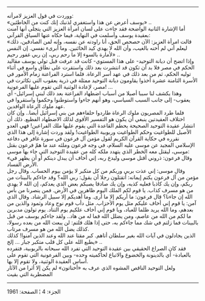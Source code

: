 ------------------------------------------------------------------------

ووردت في قول العزيز لامرأته:  
«يوسف أعرض عن هذا واستغفري لذنبك إنك كنت من الخاطئين» ..  
أما الإشارة الثانية الواضحة فقد جاءت على لسان امرأة العزيز التي يتجلى
أنها آمنت بعقيدة يوسف وأسلمت في النهاية، فيما حكاه عنها السياق
القرآني:  
«قالت امرأة العزيز: الآن حصحص الحق، أنا راودته عن نفسه، وإنه لمن
الصادقين، ذلك ليعلم أني لم أخنه بالغيب، وأن الله لا يهدي كيد الخائنين.
وما أبرىء نفسي. إن النفس لأمارة بالسوء إلا ما رحم ربي، إن ربي غفور رحيم»
..  
وإذا اتضح أن ديانة التوحيد- على هذا المستوي- كانت قد عرفت قبل تولي يوسف
مقاليد الحكم في مصر فلا بد أن تكون قد انتشرت بعد ذلك واستقرت على نطاق
واسع في أثناء توليه الحكم، ثم من بعد ذلك في عهد أسر الرعاة. فلما استرد
الفراعنة زمام الأمور في الأسرة الثامنة عشرة أخذوا يقاومون ديانة التوحيد
ممثلة في ذرية يعقوب التي تكاثرت في مصر، لإعادة الوثنية التي تقوم عليها
الفرعونية! ...  
وهذا يكشف لنا سببا أصيلا من أسباب اضطهاد الفراعنة بعد ذلك لبني إسرائيل-
أي يعقوب- إلى جانب السبب السياسي، وهو أنهم جاءوا واستوطنوا وحكموا
واستقروا في عهد ملوك الرعاة الوافدين.  
فلما طرد المصريون ملوك الرعاة طاردوا حلفاءهم من بني إسرائيل أيضا.. وإن
كان اختلاف العقيدتين ينبغي أن يكون هو التفسير الأقوى لذلك الاضطهاد
الفظيع. ذلك أن انتشار عقيدة التوحيد الصحيحة يحطم القاعدة التي يقوم عليها
ملك الفراعين! فهي العدو الأصيل للطواغيت وحكم الطواغيت وربوبية الطواغيت!
ولقد وردت إشارة إلى هذا الذي نقرره في حكاية القرآن الكريم لقول مؤمن آل
فرعون في سورة غافر في دفاعه الإسلامي المجيد عن موسى عليه السلام، في وجه
فرعون وملئه عند ما همّ فرعون بقتل موسى، ليقتل معه الخطر الذي يتهدد ملكه
كله من عقيدة التوحيد التي جاء بها موسى:  
«وقال فرعون: ذروني أقتل موسى وليدع ربه، إني أخاف أن يبدل دينكم أو أن
يظهر في الأرض الفساد.  
وقال موسى: إني عذت بربي وربكم من كل متكبر لا يؤمن بيوم الحساب. وقال رجل
مؤمن من آل فرعون يكتم إيمانه: أتقتلون رجلا أن يقول: ربي الله؟ وقد جاءكم
بالبينات من ربكم، وإن يك كاذبا فعليه كذبه، وإن يك صادقا يصبكم بعض الذي
يعدكم، إن الله لا يهدي من هو مسرف كذاب. يا قوم لكم الملك اليوم ظاهرين في
الأرض. فمن ينصرنا من بأس الله إن جاءنا؟ قال فرعون: ما أريكم إلا ما أرى.
وما أهديكم إلا سبيل الرشاد. وقال الذي آمن: يا قوم إني أخاف عليكم مثل يوم
الأحزاب. مثل دأب قوم نوح وعاد وثمود والذين من بعدهم، وما الله يريد ظلما
للعباد، ويا قوم إني أخاف علكيم يوم التناد. يوم تولون مدبرين ما لكم من
الله من عاصم، ومن يضلل الله فما له من هاد.. ولقد جاءكم يوسف من قبل
بالبينات فما زلتم في شك مما جاءكم به، حتى إذا هلك قلتم: لن يبعث الله من
بعده رسولا، كذلك يضل الله من هو مسرف مرتاب.  
الذين يجادلون في آيات الله بغير سلطان أتاهم. كبر مقتا عند الله وعند
الذين آمنوا! كذلك يطبع الله على كل قلب متكبر جبار ... إلخ» ..  
فقد كان الصراع الحقيقي بين عقيدة التوحيد التي تفرد الله سبحانه
بالربوبية، فتفرده بالعبادة- أي بالدينونة والخضوع والاتباع لحاكميته وحده-
وبين الفرعونية التي تقوم على أساس العقيدة الوثنية، ولا تقوم إلا بها.  
ولعل التوحيد الناقص المشوه الذي عرف به «أخناتون» لم يكن إلا أثرا من
الآثار المضطربة التي بقيت

------------------------------------------------------------------------

الجزء: 4 ¦ الصفحة: 1961
